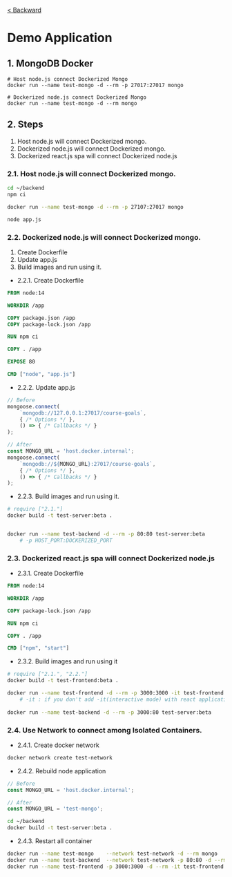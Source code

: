[< Backward](../README.md)

# Demo Application

## 1. MongoDB Docker

```
# Host node.js connect Dockerized Mongo
docker run --name test-mongo -d --rm -p 27017:27017 mongo

# Dockerized node.js connect Dockerized Mongo
docker run --name test-mongo -d --rm mongo
```

## 2. Steps

1. Host node.js will connect Dockerized mongo.
2. Dockerized node.js will connect Dockerized mongo.
3. Dockerized react.js spa will connect Dockerized node.js

### 2.1. Host node.js will connect Dockerized mongo.

```sh
cd ~/backend
npm ci

docker run --name test-mongo -d --rm -p 27107:27017 mongo

node app.js
```

### 2.2. Dockerized node.js will connect Dockerized mongo.

1. Create Dockerfile
2. Update app.js
3. Build images and run using it.

- 2.2.1. Create Dockerfile

```Dockerfile
FROM node:14

WORKDIR /app

COPY package.json /app
COPY package-lock.json /app

RUN npm ci

COPY . /app

EXPOSE 80

CMD ["node", "app.js"]
```

- 2.2.2. Update app.js

```js
// Before
mongoose.connect(
    `mongodb://127.0.0.1:27017/course-goals`,
    { /* Options */ },
    () => { /* Callbacks */ }
);

// After
const MONGO_URL = 'host.docker.internal';
mongoose.connect(
    `mongodb://${MONGO_URL}:27017/course-goals`,
    { /* Options */ },
    () => { /* Callbacks */ }
);
```

- 2.2.3. Build images and run using it.

```sh
# require ["2.1."]
docker build -t test-server:beta .


docker run --name test-backend -d --rm -p 80:80 test-server:beta
    # -p HOST_PORT:DOCKERIZED_PORT
```

### 2.3. Dockerized react.js spa will connect Dockerized node.js

- 2.3.1. Create Dockerfile

```Dockerfile
FROM node:14

WORKDIR /app

COPY package-lock.json /app

RUN npm ci

COPY . /app

CMD ["npm", "start"]
```

- 2.3.2. Build images and run using it

```sh
# require ["2.1.", "2.2."]
docker build -t test-frontend:beta .

docker run --name test-frontend -d --rm -p 3000:3000 -it test-frontend:beta
    # -it : if you don't add -it(interactive mode) with react application, you can't run react container.
    
docker run --name test-backend -d --rm -p 3000:80 test-server:beta
```

### 2.4. Use Network to connect among Isolated Containers.

- 2.4.1. Create docker network

```sh
docker network create test-network
```

- 2.4.2. Rebuild node application

```js
// Before
const MONGO_URL = 'host.docker.internal';

// After
const MONGO_URL = 'test-mongo';
```

```sh
cd ~/backend
docker build -t test-server:beta .
```

- 2.4.3. Restart all container

```sh
docker run --name test-mongo    --network test-network -d --rm mongo
docker run --name test-backend  --network test-network -p 80:80 -d --rm test-server:beta
docker run --name test-frontend -p 3000:3000 -d --rm -it test-frontend:beta
```
